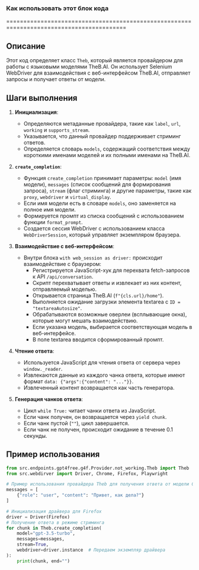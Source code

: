 ### Как использовать этот блок кода
=========================================================================================

Описание
-------------------------
Этот код определяет класс `Theb`, который является провайдером для работы с языковыми моделями TheB.AI. Он использует Selenium WebDriver для взаимодействия с веб-интерфейсом TheB.AI, отправляет запросы и получает ответы от модели.

Шаги выполнения
-------------------------
1. **Инициализация**:
   - Определяются метаданные провайдера, такие как `label`, `url`, `working` и `supports_stream`.
   - Указывается, что данный провайдер поддерживает стриминг ответов.
   - Определяется словарь `models`, содержащий соответствия между короткими именами моделей и их полными именами на TheB.AI.

2. **`create_completion`**:
   - Функция `create_completion` принимает параметры: `model` (имя модели), `messages` (список сообщений для формирования запроса), `stream` (флаг стриминга) и другие параметры, такие как `proxy`, `webdriver` и `virtual_display`.
   - Если имя модели есть в словаре `models`, оно заменяется на полное имя модели.
   - Формируется промпт из списка сообщений с использованием функции `format_prompt`.
   - Создается сессия WebDriver с использованием класса `WebDriverSession`, который управляет экземпляром браузера.

3. **Взаимодействие с веб-интерфейсом**:
   - Внутри блока `with web_session as driver:` происходит взаимодействие с браузером:
     - Регистрируется JavaScript-хук для перехвата fetch-запросов к API `/api/conversation`.
     - Скрипт перехватывает ответы и извлекает из них контент, отправляемый моделью.
     - Открывается страница TheB.AI (`f"{cls.url}/home"`).
     - Выполняется ожидание загрузки элемента textarea с `ID = "textareaAutosize"`.
     - Обрабатываются возможные оверлеи (всплывающие окна), которые могут мешать взаимодействию.
     - Если указана модель, выбирается соответствующая модель в веб-интерфейсе.
     - В поле textarea вводится сформированный промпт.

4. **Чтение ответа**:
   - Используется JavaScript для чтения ответа от сервера через `window._reader`.
   - Извлекаются данные из каждого чанка ответа, которые имеют формат `data: {"args":{"content": "..."}}`.
   - Извлеченный контент возвращается как часть генератора.

5. **Генерация чанков ответа**:
   - Цикл `while True:` читает чанки ответа из JavaScript.
   - Если чанк получен, он возвращается через `yield chunk`.
   - Если чанк пустой (`""`), цикл завершается.
   - Если чанк не получен, происходит ожидание в течение 0.1 секунды.

Пример использования
-------------------------

```python
from src.endpoints.gpt4free.g4f.Provider.not_working.Theb import Theb
from src.webdirver import Driver, Chrome, Firefox, Playwright

# Пример использования провайдера Theb для получения ответа от модели GPT-3.5 Turbo
messages = [
    {"role": "user", "content": "Привет, как дела?"}
]

# Инициализация драйвера для Firefox
driver = Driver(Firefox)
# Получение ответа в режиме стриминга
for chunk in Theb.create_completion(
    model="gpt-3.5-turbo",
    messages=messages,
    stream=True,
    webdriver=driver.instance  # Передаем экземпляр драйвера
):
    print(chunk, end="")